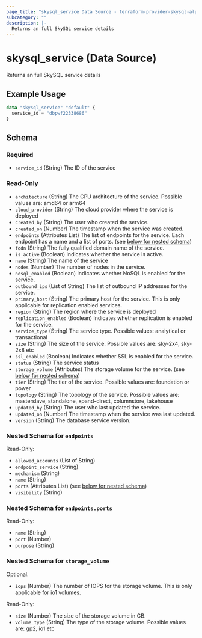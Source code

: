 ```yaml
---
page_title: "skysql_service Data Source - terraform-provider-skysql-alpha"
subcategory: ""
description: |-
  Returns an full SkySQL service details
---
```


# skysql_service (Data Source)

Returns an full SkySQL service details

## Example Usage

```terraform
data "skysql_service" "default" {
  service_id = "dbpwf22338686"
}
```

<!-- schema generated by tfplugindocs -->
## Schema

### Required

- `service_id` (String) The ID of the service

### Read-Only

- `architecture` (String) The CPU architecture of the service. Possible values are: amd64 or arm64
- `cloud_provider` (String) The cloud provider where the service is deployed
- `created_by` (String) The user who created the service.
- `created_on` (Number) The timestamp when the service was created.
- `endpoints` (Attributes List) The list of endpoints for the service. Each endpoint has a name and a list of ports. (see [below for nested schema](#nestedatt--endpoints))
- `fqdn` (String) The fully qualified domain name of the service.
- `is_active` (Boolean) Indicates whether the service is active.
- `name` (String) The name of the service
- `nodes` (Number) The number of nodes in the service.
- `nosql_enabled` (Boolean) Indicates whether NoSQL is enabled for the service.
- `outbound_ips` (List of String) The list of outbound IP addresses for the service.
- `primary_host` (String) The primary host for the service. This is only applicable for replication enabled services.
- `region` (String) The region where the service is deployed
- `replication_enabled` (Boolean) Indicates whether replication is enabled for the service.
- `service_type` (String) The service type. Possible values: analytical or transactional
- `size` (String) The size of the service. Possible values are: sky-2x4, sky-2x8 etc
- `ssl_enabled` (Boolean) Indicates whether SSL is enabled for the service.
- `status` (String) The service status
- `storage_volume` (Attributes) The storage volume for the service. (see [below for nested schema](#nestedatt--storage_volume))
- `tier` (String) The tier of the service. Possible values are: foundation or power
- `topology` (String) The topology of the service. Possible values are: masterslave, standalone, xpand-direct, columnstore, lakehouse
- `updated_by` (String) The user who last updated the service.
- `updated_on` (Number) The timestamp when the service was last updated.
- `version` (String) The database service version.

<a id="nestedatt--endpoints"></a>
### Nested Schema for `endpoints`

Read-Only:

- `allowed_accounts` (List of String)
- `endpoint_service` (String)
- `mechanism` (String)
- `name` (String)
- `ports` (Attributes List) (see [below for nested schema](#nestedatt--endpoints--ports))
- `visibility` (String)

<a id="nestedatt--endpoints--ports"></a>
### Nested Schema for `endpoints.ports`

Read-Only:

- `name` (String)
- `port` (Number)
- `purpose` (String)



<a id="nestedatt--storage_volume"></a>
### Nested Schema for `storage_volume`

Optional:

- `iops` (Number) The number of IOPS for the storage volume. This is only applicable for io1 volumes.

Read-Only:

- `size` (Number) The size of the storage volume in GB.
- `volume_type` (String) The type of the storage volume. Possible values are: gp2, io1 etc

